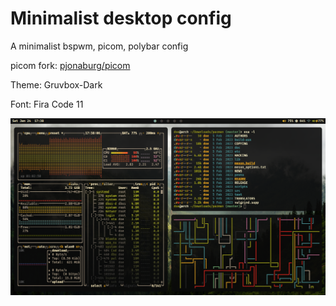 # Minimalist desktop config

A minimalist bspwm, picom, polybar config

picom fork: [pjonaburg/picom](https://github.com/jonaburg/picom)

Theme: Gruvbox-Dark

Font: Fira Code 11

![example-image](images/desktop.png)
